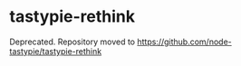 # tastypie-rethink
Deprecated. Repository moved to https://github.com/node-tastypie/tastypie-rethink
